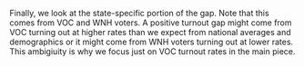 Finally, we look at the state-specific portion of the gap.  Note that this comes from VOC
and WNH voters.  A positive turnout gap might come from VOC turning out at higher
rates than we expect from national averages and demographics or it might come from WNH voters
turning out at lower rates. This ambigiuity is why we focus just on VOC turnout rates in the
main piece.
